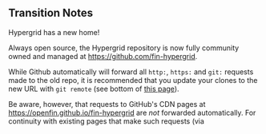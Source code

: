 ## Transition Notes

Hypergrid has a new home!

Always open source, the Hypergrid repository is now fully community owned and managed at https://github.com/fin-hypergrid.

While Github automatically will forward all `http:`, `https:` and `git:` requests made to the old repo, it is recommended that you update your clones to the new URL with `git remote` (see bottom of [this page](https://help.github.com/articles/about-repository-transfers)).

Be aware, however, that requests to GitHub's CDN pages at https://openfin.github.io/fin-hypergrid are _not_ forwarded automatically. For continuity with existing pages that make such requests (via <script> tag), we have retained the 2.0.2 build files in the [old repo](https://github.com/openfin/fin-hypergrid)'s CDN location (but not the demos or the docs access via HTTP because those links are forwarded). The 1.3 build files can be accessed by adding `/v1.3.0` after the domain name.

The current release (v2.0.2) can also be found on the new CDN; all new releases will be pushed to the new CDN _only._ **We recommend updating your apps to make requests against the new CDN.** Please see the [_Access_](ACCESS.md) page for details. (Note in particular that all build files on the new CDN include version numbers.) 
